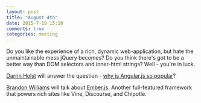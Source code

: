 ```yaml
---
layout: post
title: "August 4th"
date: 2015-7-19 15:10
comments: true
categories: meeting
---
```


Do you like the experience of a rich, dynamic web-application, but hate
the unmaintainable mess jQuery becomes? Do you think there's got to
be a better way than DOM selectors and inner-html strings? Well - you're in luck.

[Darrin Holst] will answer the question - [why is Angular.js so
popular]? 

[Brandon Williams] will talk about [Ember.js]. Another full-featured
framework that powers rich sites like Vine, Discourse, and Chipotle.


[why is Angular.js so popular]: http://www.wintellect.com/devcenter/jlikness/10-reasons-web-developers-should-learn-angularjs
[Darrin Holst]: https://twitter.com/darrinholst  
[Brandon Williams]: https://twitter.com/williamsbdev
[Ember.js]:http://emberjs.com/ 










